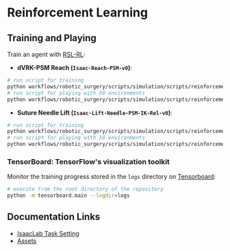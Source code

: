 # Reinforcement Learning

## Training and Playing

Train an agent with [RSL-RL](https://github.com/leggedrobotics/rsl_rl):

- **dVRK-PSM Reach (`Isaac-Reach-PSM-v0`)**:

```bash
# run script for training
python workflows/robotic_surgery/scripts/simulation/scripts/reinforcement_learning/rsl_rl/train.py --task Isaac-Reach-PSM-v0 --headless
# run script for playing with 50 environments
python workflows/robotic_surgery/scripts/simulation/scripts/reinforcement_learning/rsl_rl/play.py --task Isaac-Reach-PSM-Play-v0
```

- **Suture Needle Lift (`Isaac-Lift-Needle-PSM-IK-Rel-v0`)**:

```bash
# run script for training
python workflows/robotic_surgery/scripts/simulation/scripts/reinforcement_learning/rsl_rl/train.py --task Isaac-Lift-Needle-PSM-IK-Rel-v0 --headless
# run script for playing with 50 environments
python workflows/robotic_surgery/scripts/simulation/scripts/reinforcement_learning/rsl_rl/play.py --task Isaac-Lift-Needle-PSM-IK-Rel-Play-v0
```

### TensorBoard: TensorFlow's visualization toolkit

Monitor the training progress stored in the `logs` directory on [Tensorboard](https://www.tensorflow.org/tensorboard):

```bash
# execute from the root directory of the repository
python -m tensorboard.main --logdir=logs
```

## Documentation Links

- [IsaacLab Task Setting](../../../exts/robotic.surgery.tasks/docs/README.md)
- [Assets](../../../utils/assets.py)
